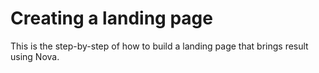 # Creating a landing page

This is the step-by-step of how to build a landing page that brings result using
Nova.

